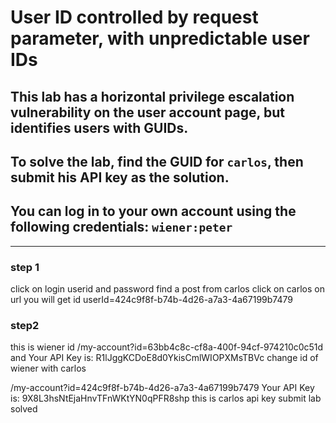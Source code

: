 # User ID controlled by request parameter, with unpredictable user IDs

## This lab has a horizontal privilege escalation vulnerability on the user account page, but identifies users with GUIDs.

## To solve the lab, find the GUID for `carlos`, then submit his API key as the solution.

## You can log in to your own account using the following credentials: `wiener:peter`

---

### step 1

click on login userid and password
find a post from carlos
click on carlos on url you will get id
userId=424c9f8f-b74b-4d26-a7a3-4a67199b7479

### step2

this is wiener id
/my-account?id=63bb4c8c-cf8a-400f-94cf-974210c0c51d
and Your API Key is: R1lJggKCDoE8d0YkisCmlWIOPXMsTBVc
change id of wiener with carlos

/my-account?id=424c9f8f-b74b-4d26-a7a3-4a67199b7479
Your API Key is: 9X8L3hsNtEjaHnvTFnWKtYN0qPFR8shp
this is carlos api key
submit lab solved
